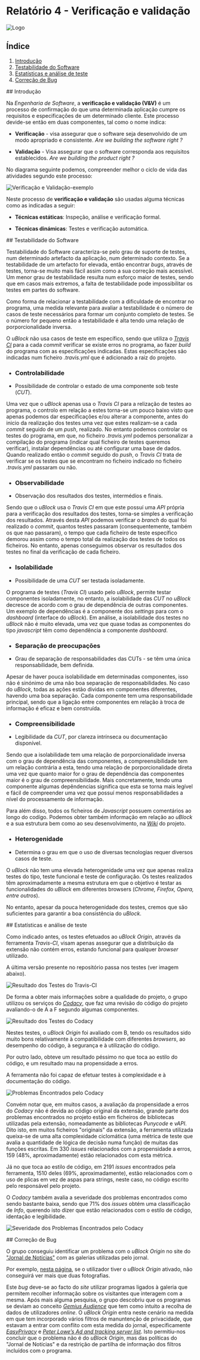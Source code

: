 # Relatório 4 - Verificação e validação

<img src="../doc/img/icon38@2x.png" alt="Logo">

## Índice
1. [Introdução](#introducao)
1. [Testabilidade do Software](#testabilidade)
1. [Estatísticas e análise de teste](#estatisticas)
1. [Correção de Bug](#correcao)


<a name="Introdução"/>
## Introdução

Na *Engenharia de Software*, a **verificação e validação (V&V)** é um processo de confirmação do que uma determinada aplicação cumpre os requisitos e especificações de um determinado cliente. Este processo devide-se então em duas componentes, tal como o nome indica:

* **Verificação** - visa assegurar que o software seja desenvolvido de um modo apropriado e consistente.  *Are we building the software right ?*

* **Validação** - Visa assegurar que o software corresponda aos requisitos establecidos. *Are we building the product right ?*

No diagrama seguinte podemos, compreender melhor o ciclo de vida das atividades segundo este processo:

![Verificação e Validação-exemplo](images/VVexample.jpg)

Neste processo de **verificação e validação** são usadas alguma técnicas como as indicadas a seguir:

* **Técnicas estáticas**: Inspeção, análise e verificação formal.

* **Técnicas dinámicas**: Testes e verificação automática.


<a name="testabilidade"/>
## Testabilidade do Software

Testabilidade do Software caracteriza-se pelo grau de suporte de testes, num determinado artefacto da aplicação, num determinado contexto. Se a testabilidade de um artefacto for elevada, então encontrar *bugs*, através de testes, torna-se muito mais fácil assim como a sua correção mais acessível. Um menor grau de testabilidade resulta num esforço maior de testes, sendo que em casos mais extremos, a falta de testabilidade pode impossibilitar os testes em partes do software.

Como forma de relacionar a testabilidade com a dificuldade de encontrar no programa, uma medida relevante para avaliar a testabilidade é o número de casos de teste necessários para formar um conjunto completo de testes. Se o número for pequeno então a testabilidade é alta tendo uma relação de porporcionalidade inversa.

O *uBlock* não usa casos de teste em específico, sendo que utiliza o [*Travis CI*](https://travis-ci.org/) para a cada *commit* verificar se existe erros no programa, ao fazer *build* do programa com as especificações indicadas. Estas especificações são indicadas num ficheiro *.travis.yml* que é adicionado a raiz do projeto.

* ### Controlabilidade
 * Possibilidade de controlar o estado de uma componente sob teste (*CUT*).

 Uma vez que o *uBlock* apenas usa o *Travis CI* para a relização de testes ao programa, o controlo em relação a estes torna-se um pouco baixo visto que apenas podemos dar especificações e/ou alterar a componente, antes do inicio da realização dos testes uma vez que estes realizam-se a cada *commit* seguido de um *push*, realizado. No entanto podemos controlar os testes do programa, em que, no ficheiro *.travis.yml* podemos personalizar a compilação do programa (indicar qual ficheiro de testes queremos verificar), instalar dependências ou até configurar uma base de dados. Quando realizado então o *commit* seguido do *push*, o *Travis CI* trata de verificar se os testes que se encontram no ficheiro indicado no ficheiro *.travis.yml* passaram ou não.

* ### Observabilidade
 * Observação dos resultados dos testes, intermédios e finais.

 Sendo que o *uBlock* usa o *Travis CI* em que este possuí uma *API* própria para a verificação dos resultados dos testes, torna-se simples a verificação dos resultados. Através desta *API* podemos verificar o *branch* do qual foi realizado o *commit*, quantos testes passaram (consequentemente, também os que nao passaram), o tempo que cada ficheiro de teste específico demorou assim como o tempo total da realização dos testes de todos os ficheiros. No entanto, apenas conseguimos observar os resultados dos testes no final da verificação de cada ficheiro.

* ### Isolabilidade
 * Possibilidade de uma *CUT* ser testada isoladamente.

 O programa de testes (*Travis CI*) usado pelo *uBlock*, permite testar componentes isoladamente, no entanto, a isolabilidade das *CUT* no *uBlock* decresce de acordo com o grau de dependência de outras componentes. Um exemplo de dependências é a componente dos *settings* para com o *dashboard* (interface do *uBlock*). Em análise, a isolabilidade dos testes no *uBlock* não é muito elevada, uma vez que quase todas as componentes do tipo *javascript* têm como dependência a componente *dashboard*.

* ### Separação de preocupações
 * Grau de separação de responsabilidades das CUTs - se têm uma única responsabilidade, bem definida.

 Apesar de haver pouca isolabilidade em determinadas componentes, isso não é sinónimo de uma não boa separação de responsabilidades. No caso do *uBlock*, todas as ações estão dividas em componentes diferentes, havendo uma boa separação. Cada componente tem uma responsabilidade principal, sendo que a ligação entre componentes em relação à troca de informação é eficaz e bem construída.

* ### Compreensibilidade
 * Legibilidade da *CUT*, por clareza intrínseca ou documentação disponível.

 Sendo que a isolabilidade tem uma relação de porporcionalidade inversa com o grau de dependência das componentes, a compreensibilidade tem um relação contrária a esta, tendo uma relação de porporcionalidade direta uma vez que quanto maior for o grau de dependência das componentes maior é o grau de compreensibilidade. Mais concretamente, tendo uma componente algumas depêndencias significa que esta se torna mais legível e fácil de compreender uma vez que possuí menos responsabilidades a nível do processamento de informação.

 Para além disso, todos os ficheiros de *Javascript* possuem comentários ao longo do codígo. Podemos obter também informação em relação ao *uBlock* e a sua estrutura bem como ao seu desenvolvimento, na [*Wiki*](https://github.com/gorhill/uBlock/wiki) do projeto.


* ### Heterogenidade
 * Determina o grau em que o uso de diversas tecnologias requer diversos casos de teste.

 O *uBlock* não tem uma elevada heterogenidade uma vez que apenas realiza testes do tipo, teste funcional e teste de configuração. Os testes realizados têm aproximadamente a mesma estrutura em que o objetivo é testar as funcionalidades do *uBlock* em diferentes browsers (*Chrome, Firefox, Opera, entre outros*).

 No entanto, apesar da pouca heterogenidade dos testes, cremos que são suficientes para garantir a boa consistência do *uBlock*.

<a name="estatisticas"/>
## Estatísticas e análise de teste

Como indicado antes, os testes efetuados ao *uBlock Origin*, através da ferramenta *Travis-CI*, visam apenas assegurar que a distribuição da extensão não contém erros, estando funcional para qualquer *browser* utilizado.

A última versão presente no repositório passa nos testes (ver imagem abaixo).

![Resultado dos Testes do Travis-CI](images/travis_results.png)


De forma a obter mais informações sobre a qualidade do projeto, o grupo utilizou os serviços do [*Codacy*](https://www.codacy.com/), que faz uma revisão do código do projeto avaliando-o de A a F segundo algumas componentes.


![Resultado dos Testes do Codacy](images/codacy_results.png)

Nestes testes, o *uBlock Origin* foi avaliado com B, tendo os resultados sido muito bons relativamente à compatibilidade com diferentes *browsers*, ao desempenho do código, à segurança e à utilização do código.

Por outro lado, obteve um resultado péssimo no que toca ao estilo do código, e um resultado mau na propensidade a erros.

A ferramenta não foi capaz de efetuar testes à complexidade e à documentação do código.

![Problemas Encontrados pelo Codacy](images/codacy_breakdown.png)

Convém notar que, em muitos casos, a avaliação da propensidade a erros do *Codacy* não é devida ao código original da extensão, grande parte dos problemas encontrados no projeto estão em ficheiros de bibliotecas utilizadas pela extensão, nomeadamente as bibliotecas *Punycode* e *vAPI*.
Dito isto, em muitos ficheiros "originais" da extensão, a ferramenta utilizada queixa-se de uma alta complexidade ciclomática (uma métrica de teste que avalia a quantidade de lógica de decisão numa função) de muitas das funções escritas. Em 330 *issues* relacionados com a propensidade a erros, 159 (48%, aproximadamente) estão relacionados com esta métrica.

Já no que toca ao estilo de código, em 2191 *issues* encontrados pela ferramenta, 1510 deles (69%, aproximadamente), estão relacionados com o uso de plicas em vez de aspas para strings, neste caso, no código escrito pelo responsável pelo projeto.

O *Codacy* também avalia a severidade dos problemas encontrados como sendo bastante baixa, sendo que 71% dos *issues* obtém uma classificação de *Info*, querendo isto dizer que estão relacionados com o estilo de código, identação e legibilidade.

![Severidade dos Problemas Encontrados pelo Codacy](images/codacy_severity.png)

<a name="correcao"/>
## Correção de Bug

O grupo conseguiu identificar um problema com o *uBlock Origin* no site do ["Jornal de Notícias"](www.jn.pt) com as galerias utilizadas pelo jornal.


Por exemplo, [nesta página](http://www.jn.pt/mundo/interior/documentaram-viagem-para-entregar-droga-com-fotografias-sensuais-5369065.html), se o utilizador tiver o *uBlock Origin* ativado, não conseguirá ver mais que duas fotografias.

Este *bug* deve-se ao facto do *site* utilizar programas ligados à galeria que permitem recolher informação sobre os visitantes que interagem com a mesma. Após mais alguma pesquisa, o grupo descobriu que os programas se deviam ao conceito [*Gemius Audience*](https://audience.gemius.com/en/methodology/overview/) que tem como intuito a recolha de dados de utilizadores *online*.
O *uBlock Origin* entra neste cenário na medida em que tem incorporado vários filtros de manuntenção de privacidade, que estavam a entrar com conflito com esta medida do jornal, especificamente [*EasyPrivacy*](https://forums.lanik.us) e [*Peter Lowe’s Ad and tracking server list*](https://pgl.yoyo.org/adservers/).
Isto permitiu-nos concluir que o problema não é do *uBlock Origin*, mas das políticas do "Jornal de Notícias" e da restrição de partilha de informação dos filtros incluídos com o programa.
